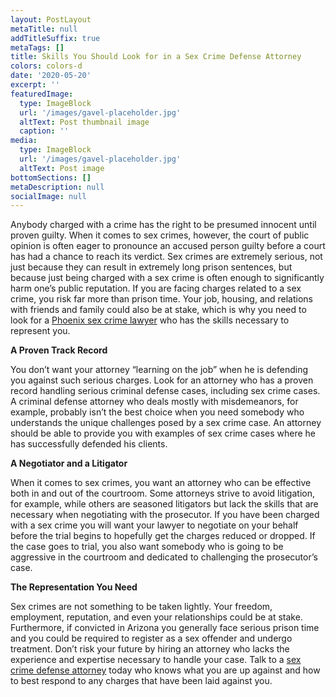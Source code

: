 ```yaml
---
layout: PostLayout
metaTitle: null
addTitleSuffix: true
metaTags: []
title: Skills You Should Look for in a Sex Crime Defense Attorney
colors: colors-d
date: '2020-05-20'
excerpt: ''
featuredImage:
  type: ImageBlock
  url: '/images/gavel-placeholder.jpg'
  altText: Post thumbnail image
  caption: ''
media:
  type: ImageBlock
  url: '/images/gavel-placeholder.jpg'
  altText: Post image
bottomSections: []
metaDescription: null
socialImage: null
---
```


Anybody charged with a crime has the right to be presumed innocent until proven guilty. When it comes to sex crimes, however, the court of public opinion is often eager to pronounce an accused person guilty before a court has had a chance to reach its verdict. Sex crimes are extremely serious, not just because they can result in extremely long prison sentences, but because just being charged with a sex crime is often enough to significantly harm one’s public reputation. If you are facing charges related to a sex crime, you risk far more than prison time. Your job, housing, and relations with friends and family could also be at stake, which is why you need to look for a [Phoenix sex crime lawyer](https://www.azblumberglaw.com/phoenix-criminal-attorney/sex-crimes/) who has the skills necessary to represent you.

**A Proven Track Record**

You don’t want your attorney “learning on the job” when he is defending you against such serious charges. Look for an attorney who has a proven record handling serious criminal defense cases, including sex crime cases. A criminal defense attorney who deals mostly with misdemeanors, for example, probably isn’t the best choice when you need somebody who understands the unique challenges posed by a sex crime case. An attorney should be able to provide you with examples of sex crime cases where he has successfully defended his clients.

**A Negotiator and a Litigator**

When it comes to sex crimes, you want an attorney who can be effective both in and out of the courtroom. Some attorneys strive to avoid litigation, for example, while others are seasoned litigators but lack the skills that are necessary when negotiating with the prosecutor. If you have been charged with a sex crime you will want your lawyer to negotiate on your behalf before the trial begins to hopefully get the charges reduced or dropped. If the case goes to trial, you also want somebody who is going to be aggressive in the courtroom and dedicated to challenging the prosecutor’s case.

**The Representation You Need**

Sex crimes are not something to be taken lightly. Your freedom, employment, reputation, and even your relationships could be at stake. Furthermore, if convicted in Arizona you generally face serious prison time and you could be required to register as a sex offender and undergo treatment. Don’t risk your future by hiring an attorney who lacks the experience and expertise necessary to handle your case. Talk to a [sex crime defense attorney](https://www.azblumberglaw.com/phoenix-criminal-attorney/sex-crimes/) today who knows what you are up against and how to best respond to any charges that have been laid against you.
